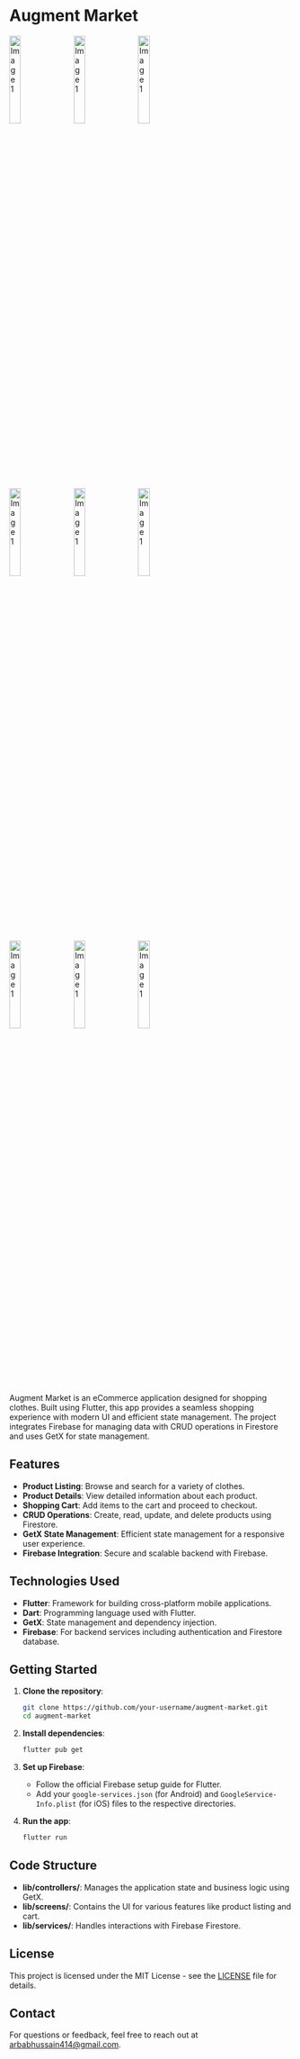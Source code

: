 
# Augment Market

<p>
<img src="https://github.com/user-attachments/assets/ed256bf4-56b1-4d18-934f-1e9cc16a8c3e" alt="Image 1" style="margin-right: 10px; margin-bottom: 10px;" width="20%">
<img src="https://github.com/user-attachments/assets/dad32a33-61b0-4639-8ff4-6b77f82afed1" alt="Image 1" style="margin-right: 10px; margin-bottom: 10px;" width="20%"> 
  <img src="https://github.com/user-attachments/assets/1865b0d6-7870-4a07-bb28-ca0b39b5e443" alt="Image 1" style="margin-right: 10px; margin-bottom: 10px;" width="20%">
  </p>
<p>
<img src="https://github.com/user-attachments/assets/aa6ad715-4700-4d04-b78d-65cba5179a32" alt="Image 1" style="margin-right: 10px; margin-bottom: 10px;" width="20%">
<img src="https://github.com/user-attachments/assets/f39ef55b-dcc3-41ae-b42f-17b3a6a33af8" alt="Image 1" style="margin-right: 10px; margin-bottom: 10px;" width="20%"> 
  <img src="https://github.com/user-attachments/assets/dabad4cc-f3e6-46e8-bc7d-4ccd8e303c3a" alt="Image 1" style="margin-right: 10px; margin-bottom: 10px;" width="20%">
  </p>
<p>
<img src="https://github.com/user-attachments/assets/0e4a38a2-941c-493c-896e-1ac37568794e" alt="Image 1" style="margin-right: 10px; margin-bottom: 10px;" width="20%">
<img src="https://github.com/user-attachments/assets/373927f9-2bf9-4a82-b5e5-c0982761088e" alt="Image 1" style="margin-right: 10px; margin-bottom: 10px;" width="20%"> 
  <img src="https://github.com/user-attachments/assets/67bba138-593b-4022-99b5-0d40822cbf0" alt="Image 1" style="margin-right: 10px; margin-bottom: 10px;" width="20%">
  </p>




  

Augment Market is an eCommerce application designed for shopping clothes. Built using Flutter, this app provides a seamless shopping experience with modern UI and efficient state management. The project integrates Firebase for managing data with CRUD operations in Firestore and uses GetX for state management.

## Features

- **Product Listing**: Browse and search for a variety of clothes.
- **Product Details**: View detailed information about each product.
- **Shopping Cart**: Add items to the cart and proceed to checkout.
- **CRUD Operations**: Create, read, update, and delete products using Firestore.
- **GetX State Management**: Efficient state management for a responsive user experience.
- **Firebase Integration**: Secure and scalable backend with Firebase.

## Technologies Used

- **Flutter**: Framework for building cross-platform mobile applications.
- **Dart**: Programming language used with Flutter.
- **GetX**: State management and dependency injection.
- **Firebase**: For backend services including authentication and Firestore database.

## Getting Started

1. **Clone the repository**:
   ```bash
   git clone https://github.com/your-username/augment-market.git
   cd augment-market
   ```

2. **Install dependencies**:
   ```bash
   flutter pub get
   ```

3. **Set up Firebase**:
   - Follow the official Firebase setup guide for Flutter.
   - Add your `google-services.json` (for Android) and `GoogleService-Info.plist` (for iOS) files to the respective directories.

4. **Run the app**:
   ```bash
   flutter run
   ```

## Code Structure

- **lib/controllers/**: Manages the application state and business logic using GetX.
- **lib/screens/**: Contains the UI for various features like product listing and cart.
- **lib/services/**: Handles interactions with Firebase Firestore.

## License

This project is licensed under the MIT License - see the [LICENSE](LICENSE) file for details.

## Contact

For questions or feedback, feel free to reach out at [arbabhussain414@gmail.com](arbabhussain414@gmail.com).

